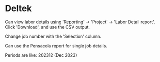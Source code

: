 # Deltek

Can view labor details using 'Reporting' -> 'Project' -> 'Labor Detail
report'. Click 'Download', and use the CSV output.

Change job number with the 'Selection' column.

Can use the Pensacola report for single job details.

Periods are like: 202312 (Dec 2023)

